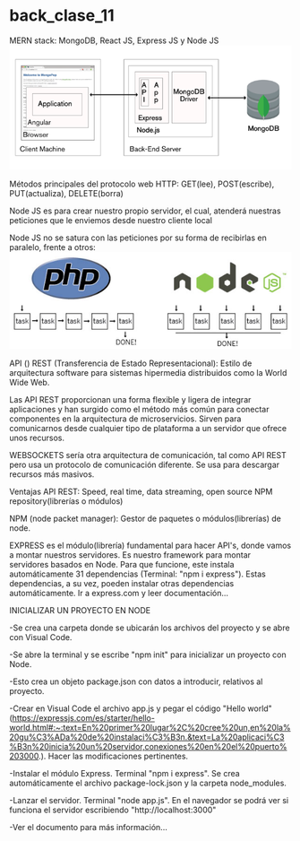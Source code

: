 # back_clase_11
MERN stack: MongoDB, React JS, Express JS y Node JS
![merndiagram](https://github.com/nacho-sf/back_clase_11/blob/main/assets/img/MEAN_stack-0pdlo3qwbn.png)


Métodos principales del protocolo web HTTP: GET(lee), POST(escribe), PUT(actualiza), DELETE(borra)


Node JS es para crear nuestro propio servidor, el cual, atenderá nuestras peticiones que le enviemos desde nuestro cliente local

Node JS no se satura con las peticiones por su forma de recibirlas en paralelo, frente a otros:
![nodevsphp](https://github.com/nacho-sf/back_clase_11/blob/main/assets/img/php_vs_node.jpg?raw=true)



API ()
REST (Transferencia de Estado Representacional): Estilo de arquitectura software para sistemas hipermedia distribuidos como la World Wide Web.



Las API REST proporcionan una forma flexible y ligera de integrar aplicaciones y han surgido como el método más común para conectar componentes en la arquitectura de microservicios. Sirven para comunicarnos desde cualquier tipo de plataforma a un servidor que ofrece unos recursos.

WEBSOCKETS sería otra arquitectura de comunicación, tal como API REST pero usa un protocolo de comunicación diferente. Se usa para descargar recursos más masivos.



Ventajas API REST: Speed, real time, data streaming, open source NPM repository(librerías o módulos)



NPM (node packet manager): Gestor de paquetes o módulos(librerías) de node.



EXPRESS es el módulo(librería) fundamental para hacer API's, donde vamos a montar nuestros servidores. Es nuestro framework para montar servidores basados en Node. Para que funcione, este instala automáticamente 31 dependencias (Terminal: "npm i express"). Estas dependencias, a su vez, poeden instalar otras dependencias automáticamente. Ir a express.com y leer documentación...


INICIALIZAR UN PROYECTO EN NODE

-Se crea una carpeta donde se ubicarán los archivos del proyecto y se abre con Visual Code.

-Se abre la terminal y se escribe "npm init" para inicializar un proyecto con Node.

-Esto crea un objeto package.json con datos a introducir, relativos al proyecto.

-Crear en Visual Code el archivo app.js y pegar el código "Hello world" (https://expressjs.com/es/starter/hello-world.html#:~:text=En%20primer%20lugar%2C%20cree%20un,en%20la%20gu%C3%ADa%20de%20instalaci%C3%B3n.&text=La%20aplicaci%C3%B3n%20inicia%20un%20servidor,conexiones%20en%20el%20puerto%203000.). Hacer las modificaciones pertinentes.

-Instalar el módulo Express. Terminal "npm i express". Se crea automáticamente el archivo package-lock.json y la carpeta node_modules.

-Lanzar el servidor. Terminal "node app.js". En el navegador se podrá ver si funciona el servidor escribiendo "http://localhost:3000"

-Ver el documento para más información...